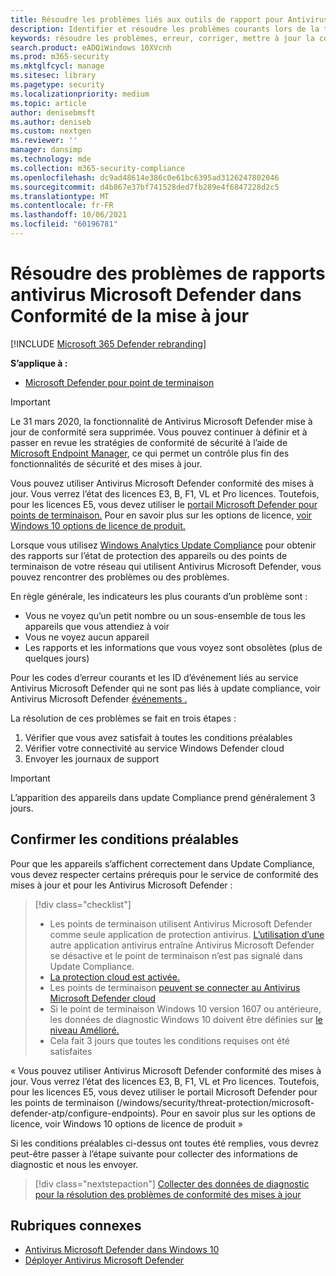 ```yaml
---
title: Résoudre les problèmes liés aux outils de rapport pour Antivirus Microsoft Defender
description: Identifier et résoudre les problèmes courants lors de la tentative de signalement de l’état Antivirus Microsoft Defender protection dans Update Compliance
keywords: résoudre les problèmes, erreur, corriger, mettre à jour la conformité, oms, surveiller, signaler, Antivirus Microsoft Defender
search.product: eADQiWindows 10XVcnh
ms.prod: m365-security
ms.mktglfcycl: manage
ms.sitesec: library
ms.pagetype: security
ms.localizationpriority: medium
ms.topic: article
author: denisebmsft
ms.author: deniseb
ms.custom: nextgen
ms.reviewer: ''
manager: dansimp
ms.technology: mde
ms.collection: m365-security-compliance
ms.openlocfilehash: dc9ad48614e386c0e61bc6395ad3126247802046
ms.sourcegitcommit: d4b867e37bf741528ded7fb289e4f6847228d2c5
ms.translationtype: MT
ms.contentlocale: fr-FR
ms.lasthandoff: 10/06/2021
ms.locfileid: "60196781"
---
```

# <a name="troubleshoot-microsoft-defender-antivirus-reporting-in-update-compliance"></a>Résoudre des problèmes de rapports antivirus Microsoft Defender dans Conformité de la mise à jour

[!INCLUDE [Microsoft 365 Defender rebranding](../../includes/microsoft-defender.md)]


**S’applique à :**

- [Microsoft Defender pour point de terminaison](/microsoft-365/security/defender-endpoint/)

> [!IMPORTANT]
> Le 31 mars 2020, la fonctionnalité de Antivirus Microsoft Defender mise à jour de conformité sera supprimée. Vous pouvez continuer à définir et à passer en revue les stratégies de conformité de sécurité à l’aide de [Microsoft Endpoint Manager](https://www.microsoft.com/microsoft-365/microsoft-endpoint-manager), ce qui permet un contrôle plus fin des fonctionnalités de sécurité et des mises à jour.

Vous pouvez utiliser Antivirus Microsoft Defender conformité des mises à jour. Vous verrez l’état des licences E3, B, F1, VL et Pro licences. Toutefois, pour les licences E5, vous devez utiliser le [portail Microsoft Defender pour points de terminaison.](/windows/security/threat-protection/microsoft-defender-atp/configure-endpoints) Pour en savoir plus sur les options de licence, [voir Windows 10 options de licence de produit.](https://www.microsoft.com/licensing/product-licensing/windows10.aspx)

Lorsque vous utilisez [Windows Analytics Update Compliance](/windows/deployment/update/update-compliance-using#wdav-assessment) pour obtenir des rapports sur l’état de protection des appareils ou des points de terminaison de votre réseau qui utilisent Antivirus Microsoft Defender, vous pouvez rencontrer des problèmes ou des problèmes.

En règle générale, les indicateurs les plus courants d’un problème sont :

- Vous ne voyez qu’un petit nombre ou un sous-ensemble de tous les appareils que vous attendiez à voir
- Vous ne voyez aucun appareil
- Les rapports et les informations que vous voyez sont obsolètes (plus de quelques jours)

Pour les codes d’erreur courants et les ID d’événement liés au service Antivirus Microsoft Defender qui ne sont pas liés à update compliance, voir Antivirus Microsoft Defender [événements .](troubleshoot-microsoft-defender-antivirus.md)

La résolution de ces problèmes se fait en trois étapes :

1. Vérifier que vous avez satisfait à toutes les conditions préalables
2. Vérifier votre connectivité au service Windows Defender cloud
3. Envoyer les journaux de support

> [!IMPORTANT]
> L’apparition des appareils dans update Compliance prend généralement 3 jours.

## <a name="confirm-prerequisites"></a>Confirmer les conditions préalables

Pour que les appareils s’affichent correctement dans Update Compliance, vous devez respecter certains prérequis pour le service de conformité des mises à jour et pour les Antivirus Microsoft Defender :

>[!div class="checklist"]
>
> - Les points de terminaison utilisent Antivirus Microsoft Defender comme seule application de protection antivirus. [L’utilisation d’une](microsoft-defender-antivirus-compatibility.md) autre application antivirus entraîne Antivirus Microsoft Defender se désactive et le point de terminaison n’est pas signalé dans Update Compliance.
> - [La protection cloud est activée.](enable-cloud-protection-microsoft-defender-antivirus.md)
> - Les points de terminaison [peuvent se connecter au Antivirus Microsoft Defender cloud](configure-network-connections-microsoft-defender-antivirus.md#validate-connections-between-your-network-and-the-cloud)
> - Si le point de terminaison Windows 10 version 1607 ou antérieure, les données de diagnostic Windows 10 doivent être définies sur [le niveau Amélioré.](/windows/configuration/configure-windows-diagnostic-data-in-your-organization#enhanced-level)
> - Cela fait 3 jours que toutes les conditions requises ont été satisfaites

« Vous pouvez utiliser Antivirus Microsoft Defender conformité des mises à jour. Vous verrez l’état des licences E3, B, F1, VL et Pro licences. Toutefois, pour les licences E5, vous devez utiliser le portail Microsoft Defender pour les points de terminaison (/windows/security/threat-protection/microsoft-defender-atp/configure-endpoints). Pour en savoir plus sur les options de licence, voir Windows 10 options de licence de produit »

Si les conditions préalables ci-dessus ont toutes été remplies, vous devrez peut-être passer à l’étape suivante pour collecter des informations de diagnostic et nous les envoyer.

> [!div class="nextstepaction"]
> [Collecter des données de diagnostic pour la résolution des problèmes de conformité des mises à jour](collect-diagnostic-data.md)

## <a name="related-topics"></a>Rubriques connexes

- [Antivirus Microsoft Defender dans Windows 10](microsoft-defender-antivirus-in-windows-10.md)
- [Déployer Antivirus Microsoft Defender](deploy-manage-report-microsoft-defender-antivirus.md)
